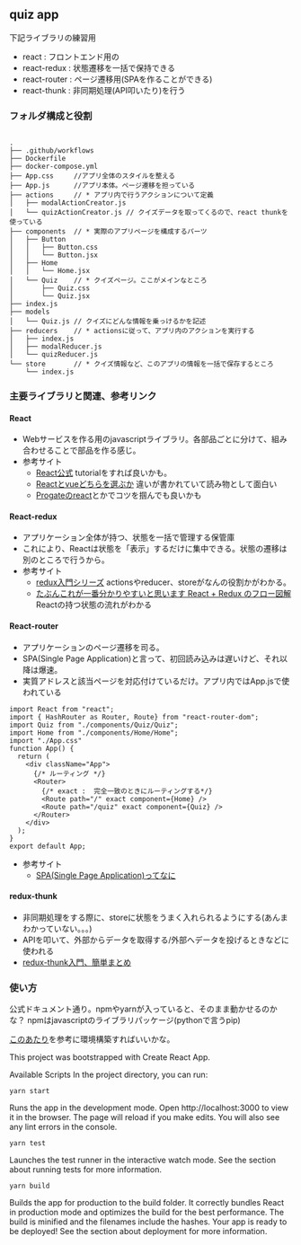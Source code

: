 ## quiz app
下記ライブラリの練習用

- react : フロントエンド用の
- react-redux : 状態遷移を一括で保持できる
- react-router : ページ遷移用(SPAを作ることができる)
- react-thunk : 非同期処理(API叩いたり)を行う

### フォルダ構成と役割
```

.
├── .github/workflows
├── Dockerfile
├── docker-compose.yml
├── App.css     //アプリ全体のスタイルを整える
├── App.js      //アプリ本体。ページ遷移を担っている
├── actions     // * アプリ内で行うアクションについて定義
│   ├── modalActionCreator.js 
│   └── quizActionCreator.js // クイズデータを取ってくるので、react thunkを使っている 
├── components  // * 実際のアプリページを構成するパーツ
│   ├── Button 
│   │   ├── Button.css
│   │   └── Button.jsx
│   ├── Home
│   │   └── Home.jsx
│   └── Quiz    // * クイズページ。ここがメインなところ
│       ├── Quiz.css
│       └── Quiz.jsx   
├── index.js    
├── models
│   └── Quiz.js // クイズにどんな情報を乗っけるかを記述
├── reducers    // * actionsに従って、アプリ内のアクションを実行する
│   ├── index.js
│   ├── modalReducer.js
│   └── quizReducer.js
└── store       // * クイズ情報など、このアプリの情報を一括で保存するところ
    └── index.js
```


### 主要ライブラリと関連、参考リンク
#### React 
- Webサービスを作る用のjavascriptライブラリ。各部品ごとに分けて、組み合わせることで部品を作る感じ。
- 参考サイト
    - [React公式](https://ja.reactjs.org/) tutorialをすれば良いかも。
    - [Reactとvueどちらを選ぶか](https://qiita.com/yoichiwo7/items/236b6535695ea67b4fbe) 違いが書かれていて読み物として面白い
    - [Progateのreact](https://prog-8.com/languages/react)とかでコツを掴んでも良いかも
#### React-redux
- アプリケーション全体が持つ、状態を一括で管理する保管庫 
- これにより、Reactは状態を「表示」するだけに集中できる。状態の遷移は別のところで行うから。
- 参考サイト
    - [redux入門シリーズ](https://qiita.com/kitagawamac/items/b001839150ab04a6a427) actionsやreducer、storeがなんの役割かがわかる。
    - [たぶんこれが一番分かりやすいと思います React + Redux のフロー図解](https://qiita.com/mpyw/items/a816c6380219b1d5a3bf) Reactの持つ状態の流れがわかる

#### React-router
- アプリケーションのページ遷移を司る。
- SPA(Single Page Application)と言って、初回読み込みは遅いけど、それ以降は爆速。
- 実質アドレスと該当ページを対応付けているだけ。アプリ内ではApp.jsで使われている

```
import React from "react";
import { HashRouter as Router, Route} from "react-router-dom";
import Quiz from "./components/Quiz/Quiz";
import Home from "./components/Home/Home";
import "./App.css"
function App() {
  return (
    <div className="App">
      {/* ルーティング */}
      <Router>
        {/* exact :  完全一致のときにルーティングする*/}
        <Route path="/" exact component={Home} />
        <Route path="/quiz" exact component={Quiz} />
      </Router>
    </div>
  );
}
export default App;
```
- 参考サイト
    - [SPA(Single Page Application)ってなに](https://digitalidentity.co.jp/blog/creative/about-single-page-application.html)

#### redux-thunk
- 非同期処理をする際に、storeに状態をうまく入れられるようにする(あんまわかっていない。。。)
- APIを叩いて、外部からデータを取得する/外部へデータを投げるときなどに使われる
- [redux-thunk入門、簡単まとめ](https://qiita.com/hiroya8649/items/c202742c99d2cc6159b8)

### 使い方
公式ドキュメント通り。npmやyarnが入っていると、そのまま動かせるのかな？
npmはjavascriptのライブラリパッケージ(pythonで言うpip)

[このあたり](https://qiita.com/taiponrock/items/9001ae194571feb63a5e)を参考に環境構築すればいいかな。


This project was bootstrapped with Create React App.

Available Scripts
In the project directory, you can run:

`yarn start`

Runs the app in the development mode.
Open http://localhost:3000 to view it in the browser.
The page will reload if you make edits.
You will also see any lint errors in the console.

`yarn test`

Launches the test runner in the interactive watch mode.
See the section about running tests for more information.

`yarn build`

Builds the app for production to the build folder.
It correctly bundles React in production mode and optimizes the build for the best performance.
The build is minified and the filenames include the hashes.
Your app is ready to be deployed!
See the section about deployment for more information.